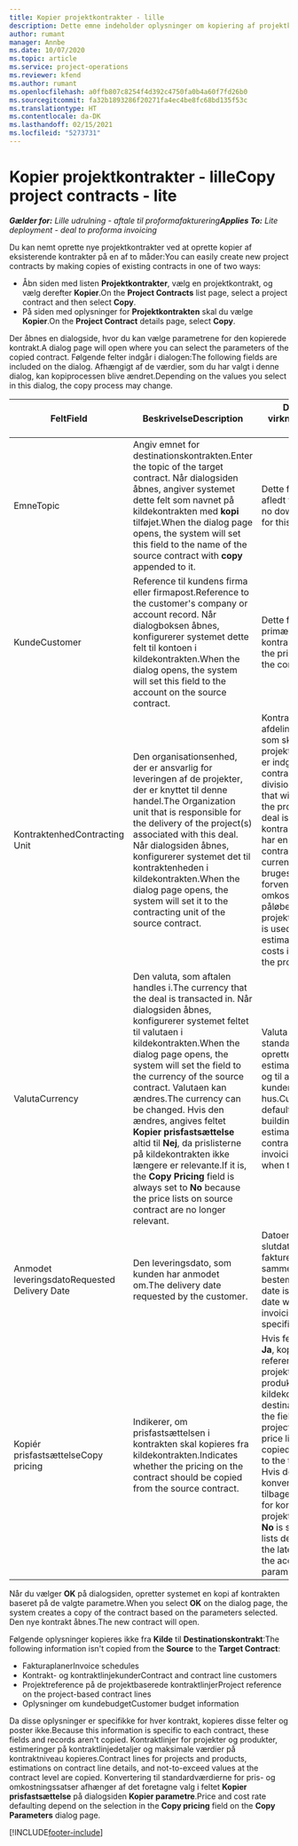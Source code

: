 ```yaml
---
title: Kopier projektkontrakter - lille
description: Dette emne indeholder oplysninger om kopiering af projektkontrakter i Project Operations.
author: rumant
manager: Annbe
ms.date: 10/07/2020
ms.topic: article
ms.service: project-operations
ms.reviewer: kfend
ms.author: rumant
ms.openlocfilehash: a0ffb807c8254f4d392c4750fa0b4a60f7fd26b0
ms.sourcegitcommit: fa32b1893286f20271fa4ec4be8fc68bd135f53c
ms.translationtype: HT
ms.contentlocale: da-DK
ms.lasthandoff: 02/15/2021
ms.locfileid: "5273731"
---
```

# <a name="copy-project-contracts---lite"></a><span data-ttu-id="1825f-103">Kopier projektkontrakter - lille</span><span class="sxs-lookup"><span data-stu-id="1825f-103">Copy project contracts - lite</span></span>

<span data-ttu-id="1825f-104">_**Gælder for:** Lille udrulning - aftale til proformafakturering_</span><span class="sxs-lookup"><span data-stu-id="1825f-104">_**Applies To:** Lite deployment - deal to proforma invoicing_</span></span>

<span data-ttu-id="1825f-105">Du kan nemt oprette nye projektkontrakter ved at oprette kopier af eksisterende kontrakter på en af to måder:</span><span class="sxs-lookup"><span data-stu-id="1825f-105">You can easily create new project contracts by making copies of existing contracts in one of two ways:</span></span> 

  - <span data-ttu-id="1825f-106">Åbn siden med listen **Projektkontrakter**, vælg en projektkontrakt, og vælg derefter **Kopier**.</span><span class="sxs-lookup"><span data-stu-id="1825f-106">On the **Project Contracts** list page, select a project contract and then select **Copy**.</span></span>
  - <span data-ttu-id="1825f-107">På siden med oplysninger for **Projektkontrakten** skal du vælge **Kopier**.</span><span class="sxs-lookup"><span data-stu-id="1825f-107">On the **Project Contract** details page, select **Copy**.</span></span>

<span data-ttu-id="1825f-108">Der åbnes en dialogside, hvor du kan vælge parametrene for den kopierede kontrakt.</span><span class="sxs-lookup"><span data-stu-id="1825f-108">A dialog page will open where you can select the parameters of the copied contract.</span></span> <span data-ttu-id="1825f-109">Følgende felter indgår i dialogen:</span><span class="sxs-lookup"><span data-stu-id="1825f-109">The following fields are included on the dialog.</span></span> <span data-ttu-id="1825f-110">Afhængigt af de værdier, som du har valgt i denne dialog, kan kopiprocessen blive ændret.</span><span class="sxs-lookup"><span data-stu-id="1825f-110">Depending on the values you select in this dialog, the copy process may change.</span></span>

| <span data-ttu-id="1825f-111">**Felt**</span><span class="sxs-lookup"><span data-stu-id="1825f-111">**Field**</span></span> | <span data-ttu-id="1825f-112">**Beskrivelse**</span><span class="sxs-lookup"><span data-stu-id="1825f-112">**Description**</span></span> | <span data-ttu-id="1825f-113">**Downstream-virkning**</span><span class="sxs-lookup"><span data-stu-id="1825f-113">**Downstream impact**</span></span> |
| --- | --- | --- |
| <span data-ttu-id="1825f-114">Emne</span><span class="sxs-lookup"><span data-stu-id="1825f-114">Topic</span></span> | <span data-ttu-id="1825f-115">Angiv emnet for destinationskontrakten.</span><span class="sxs-lookup"><span data-stu-id="1825f-115">Enter the topic of the target contract.</span></span> <span data-ttu-id="1825f-116">Når dialogsiden åbnes, angiver systemet dette felt som navnet på kildekontrakten med **kopi** tilføjet.</span><span class="sxs-lookup"><span data-stu-id="1825f-116">When the dialog page opens, the system will set this field to the name of the source contract with **copy** appended to it.</span></span> | <span data-ttu-id="1825f-117">Dette felt har ingen afledt virkning.</span><span class="sxs-lookup"><span data-stu-id="1825f-117">There's no downstream impact for this field.</span></span> |
| <span data-ttu-id="1825f-118">Kunde</span><span class="sxs-lookup"><span data-stu-id="1825f-118">Customer</span></span> | <span data-ttu-id="1825f-119">Reference til kundens firma eller firmapost.</span><span class="sxs-lookup"><span data-stu-id="1825f-119">Reference to the customer's company or account record.</span></span> <span data-ttu-id="1825f-120">Når dialogboksen åbnes, konfigurerer systemet dette felt til kontoen i kildekontrakten.</span><span class="sxs-lookup"><span data-stu-id="1825f-120">When the dialog opens, the system will set this field to the account on the source contract.</span></span> | <span data-ttu-id="1825f-121">Dette felt er den primære kunde i kontrakten.</span><span class="sxs-lookup"><span data-stu-id="1825f-121">This field is the primary customer on the contract.</span></span> |
| <span data-ttu-id="1825f-122">Kontraktenhed</span><span class="sxs-lookup"><span data-stu-id="1825f-122">Contracting Unit</span></span> | <span data-ttu-id="1825f-123">Den organisationsenhed, der er ansvarlig for leveringen af de projekter, der er knyttet til denne handel.</span><span class="sxs-lookup"><span data-stu-id="1825f-123">The Organization unit that is responsible for the delivery of the project(s) associated with this deal.</span></span> <span data-ttu-id="1825f-124">Når dialogsiden åbnes, konfigurerer systemet det til kontraktenheden i kildekontrakten.</span><span class="sxs-lookup"><span data-stu-id="1825f-124">When the dialog page opens, the system will set it to the contracting unit of the source contract.</span></span> | <span data-ttu-id="1825f-125">Kontraktenheden er afdelingen i det firma, som skal udføre projekterne, når handlen er indgået.</span><span class="sxs-lookup"><span data-stu-id="1825f-125">The contracting unit is the division of the company that will be executing the projects after the deal is closed.</span></span> <span data-ttu-id="1825f-126">Alle kontraherende enheder har en valuta.</span><span class="sxs-lookup"><span data-stu-id="1825f-126">Every contracting unit has a currency.</span></span> <span data-ttu-id="1825f-127">Denne valuta bruges til at rapportere forventede og faktiske omkostninger, der påløber under projektet.</span><span class="sxs-lookup"><span data-stu-id="1825f-127">This currency is used to report estimated and actual costs incurred during the project.</span></span> |
| <span data-ttu-id="1825f-128">Valuta</span><span class="sxs-lookup"><span data-stu-id="1825f-128">Currency</span></span> | <span data-ttu-id="1825f-129">Den valuta, som aftalen handles i.</span><span class="sxs-lookup"><span data-stu-id="1825f-129">The currency that the deal is transacted in.</span></span> <span data-ttu-id="1825f-130">Når dialogsiden åbnes, konfigurerer systemet feltet til valutaen i kildekontrakten.</span><span class="sxs-lookup"><span data-stu-id="1825f-130">When the dialog page opens, the system will set the field to the currency of the source contract.</span></span> <span data-ttu-id="1825f-131">Valutaen kan ændres.</span><span class="sxs-lookup"><span data-stu-id="1825f-131">The currency can be changed.</span></span> <span data-ttu-id="1825f-132">Hvis den ændres, angives feltet **Kopier prisfastsættelse** altid til **Nej**, da prislisterne på kildekontrakten ikke længere er relevante.</span><span class="sxs-lookup"><span data-stu-id="1825f-132">If it is, the **Copy Pricing** field is always set to **No** because the price lists on source contract are no longer relevant.</span></span> | <span data-ttu-id="1825f-133">Valuta bruges til standardprislister, til at oprette økonomiske estimater på kontrakten og til at fakturere kunden, når aftalen er i hus.</span><span class="sxs-lookup"><span data-stu-id="1825f-133">Currency is used for default price lists, for building financial estimates on the contract, and for invoicing the customer when the deal is won.</span></span> |
| <span data-ttu-id="1825f-134">Anmodet leveringsdato</span><span class="sxs-lookup"><span data-stu-id="1825f-134">Requested Delivery Date</span></span> | <span data-ttu-id="1825f-135">Den leveringsdato, som kunden har anmodet om.</span><span class="sxs-lookup"><span data-stu-id="1825f-135">The delivery date requested by the customer.</span></span> | <span data-ttu-id="1825f-136">Datoen bruges som slutdato, når du opretter faktureringsdatoer sammen med en bestemt hyppighed.</span><span class="sxs-lookup"><span data-stu-id="1825f-136">This date is used as the end date when you create invoicing dates along a specific frequency.</span></span> |
| <span data-ttu-id="1825f-137">Kopiér prisfastsættelse</span><span class="sxs-lookup"><span data-stu-id="1825f-137">Copy pricing</span></span> | <span data-ttu-id="1825f-138">Indikerer, om prisfastsættelsen i kontrakten skal kopieres fra kildekontrakten.</span><span class="sxs-lookup"><span data-stu-id="1825f-138">Indicates whether the pricing on the contract should be copied from the source contract.</span></span> | <span data-ttu-id="1825f-139">Hvis feltet er angivet til **Ja**, kopieres referencerne til projektprislisten og produktprislisten fra kildekontrakten til destinationskontrakten.</span><span class="sxs-lookup"><span data-stu-id="1825f-139">If the field is set to **Yes**, project and product price list references are copied from the source to the target contract.</span></span> <span data-ttu-id="1825f-140">Hvis der er valgt **Nej**, konverterer prislisterne tilbage til standarderne for kontoen eller projektparametrene.</span><span class="sxs-lookup"><span data-stu-id="1825f-140">If **No** is selected, price lists default based on the latest price lists on the account or project parameters.</span></span> |

<span data-ttu-id="1825f-141">Når du vælger **OK** på dialogsiden, opretter systemet en kopi af kontrakten baseret på de valgte parametre.</span><span class="sxs-lookup"><span data-stu-id="1825f-141">When you select **OK** on the dialog page, the system creates a copy of the contract based on the parameters selected.</span></span> <span data-ttu-id="1825f-142">Den nye kontrakt åbnes.</span><span class="sxs-lookup"><span data-stu-id="1825f-142">The new contract will open.</span></span>

<span data-ttu-id="1825f-143">Følgende oplysninger kopieres ikke fra **Kilde** til **Destinationskontrakt**:</span><span class="sxs-lookup"><span data-stu-id="1825f-143">The following information isn't copied from the **Source** to the **Target Contract**:</span></span>

  - <span data-ttu-id="1825f-144">Fakturaplaner</span><span class="sxs-lookup"><span data-stu-id="1825f-144">Invoice schedules</span></span>
  - <span data-ttu-id="1825f-145">Kontrakt- og kontraktlinjekunder</span><span class="sxs-lookup"><span data-stu-id="1825f-145">Contract and contract line customers</span></span>
  - <span data-ttu-id="1825f-146">Projektreference på de projektbaserede kontraktlinjer</span><span class="sxs-lookup"><span data-stu-id="1825f-146">Project reference on the project-based contract lines</span></span>
  - <span data-ttu-id="1825f-147">Oplysninger om kundebudget</span><span class="sxs-lookup"><span data-stu-id="1825f-147">Customer budget information</span></span>

<span data-ttu-id="1825f-148">Da disse oplysninger er specifikke for hver kontrakt, kopieres disse felter og poster ikke.</span><span class="sxs-lookup"><span data-stu-id="1825f-148">Because this information is specific to each contract, these fields and records aren't copied.</span></span> <span data-ttu-id="1825f-149">Kontraktlinjer for projekter og produkter, estimeringer på kontraktlinjedetaljer og maksimale værdier på kontraktniveau kopieres.</span><span class="sxs-lookup"><span data-stu-id="1825f-149">Contract lines for projects and products, estimations on contract line details, and not-to-exceed values at the contract level are copied.</span></span> <span data-ttu-id="1825f-150">Konvertering til standardværdierne for pris- og omkostningssatser afhænger af det foretagne valg i feltet **Kopier prisfastsættelse** på dialogsiden **Kopier parametre**.</span><span class="sxs-lookup"><span data-stu-id="1825f-150">Price and cost rate defaulting depend on the selection in the **Copy pricing** field on the **Copy Parameters** dialog page.</span></span>


[!INCLUDE[footer-include](../../includes/footer-banner.md)]